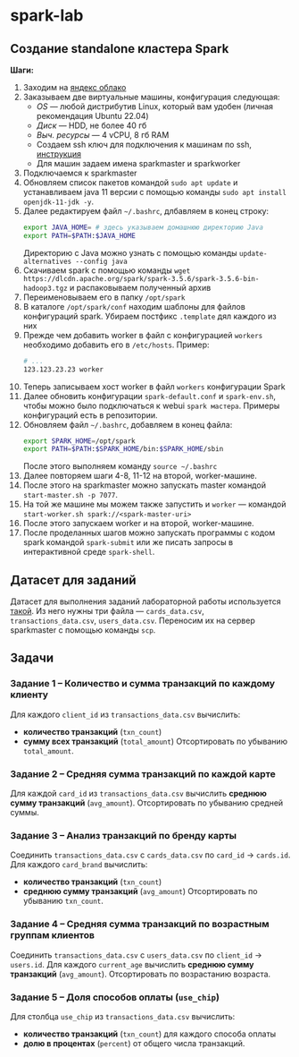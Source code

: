 # spark-lab


## Создание standalone кластера Spark

**Шаги:**
1. Заходим на [яндекс облако](https://console.yandex.cloud)
2. Заказываем две виртуальные машины, конфигурация следующая:
   * *OS* &mdash; любой дистрибутив Linux, который вам удобен (личная рекомендация Ubuntu 22.04)
   * *Диск* &mdash; HDD, не более 40 гб
   * *Выч. ресурсы* &mdash; 4 vCPU, 8 гб RAM
   * Создаем ssh ключ для подключения к машинам по ssh, [инструкция](https://yandex.cloud/ru/docs/compute/operations/vm-connect/ssh)
   * Для машин задаем имена sparkmaster и sparkworker
3. Подключаемся к sparkmaster
4. Обновляем список пакетов командой `sudo apt update` и устанавливаем java 11 версии с помощью команды `sudo apt install openjdk-11-jdk -y`.
5. Далее редактируем файл `~/.bashrc`, длбавляем в конец строку:
   ```bash
   export JAVA_HOME= # здесь указываем домашнюю директорию Java
   export PATH=$PATH:$JAVA_HOME
   ```
   Директорию с Java можно узнать с помощью команды `update-alternatives --config java`
6. Скачиваем spark с помощью команды `wget https://dlcdn.apache.org/spark/spark-3.5.6/spark-3.5.6-bin-hadoop3.tgz` и распаковываем полученный архив
7. Переименовываем его в папку `/opt/spark`
8. В каталоге `/opt/spark/conf` находим шаблоны для файлов конфигураций spark. Убираем постфикс `.template` дял каждого из них
9. Прежде чем добавить worker в файл с конфигурацией `workers` необходимо добавить его в `/etc/hosts`. Пример:
    ```bash
    # ...
    123.123.23.23 worker
    ```
10. Теперь записываем хост worker в файл `workers` конфигурации Spark
11. Далее обновить конфигурации `spark-default.conf` и `spark-env.sh`, чтобы можно было подключаться к webui `spark мастера`. Примеры конфигураций есть в репозитории.
12. Обновляем файл `~/.bashrc`, добавляем в конец файла:
    ```bash
    export SPARK_HOME=/opt/spark
    export PATH=$PATH:$SPARK_HOME/bin:$SPARK_HOME/sbin
    ```
    После этого выполняем команду `source ~/.bashrc`
13. Далее повторяем шаги 4-8, 11-12 на второй, worker-машине.
14. После этого на sparkmaster можно запускать master командой `start-master.sh -p 7077`.
15. На той же машине мы можем также запустить и `worker` &mdash; командой `start-worker.sh spark://<spark-master-uri>`
16. После этого запускаем worker и на второй, worker-машине.
17. После проделанных шагов можно запускать программы с кодом spark командой `spark-submit` или же писать запросы в интерактивной среде `spark-shell`.

## Датасет для заданий

Датасет для выполнения заданий лабораторной работы используется [такой](https://www.kaggle.com/datasets/computingvictor/transactions-fraud-datasets). Из него нужны три файла &mdash; `cards_data.csv`, `transactions_data.csv`, `users_data.csv`. Переносим их на сервер sparkmaster с помощью команды `scp`.

## Задачи

### **Задание 1** – Количество и сумма транзакций по каждому клиенту
Для каждого `client_id` из `transactions_data.csv` вычислить:
  * **количество транзакций** (`txn_count`)
  * **сумму всех транзакций** (`total_amount`)
Отсортировать по убыванию `total_amount`.

### **Задание 2** – Средняя сумма транзакций по каждой карте

Для каждой `card_id` из `transactions_data.csv` вычислить **среднюю сумму транзакций** (`avg_amount`).
Отсортировать по убыванию средней суммы.

### **Задание 3** – Анализ транзакций по бренду карты

Соединить `transactions_data.csv` с `cards_data.csv` по `card_id` -> `cards.id`.
Для каждого `card_brand` вычислить:
  * **количество транзакций** (`txn_count`)
  * **среднюю сумму транзакций** (`avg_amount`)
Отсортировать по убыванию `txn_count`.

### **Задание 4** – Средняя сумма транзакций по возрастным группам клиентов

Соединить `transactions_data.csv` с `users_data.csv` по `client_id` -> `users.id`.
Для каждого `current_age` вычислить **среднюю сумму транзакций** (`avg_amount`).
Отсортировать по возрастанию возраста.

### **Задание 5** – Доля способов оплаты (`use_chip`)

Для столбца `use_chip` из `transactions_data.csv` вычислить:
  * **количество транзакций** (`txn_count`) для каждого способа оплаты
  * **долю в процентах** (`percent`) от общего числа транзакций.